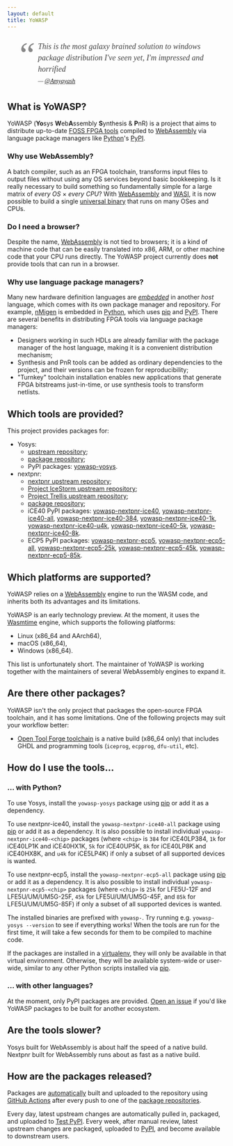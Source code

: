 ```yaml
---
layout: default
title: YoWASP
---
```


<style type="text/css">
blockquote {
  position: relative;
  padding: 0.35em 0px 0.35em 40px;
  line-height: 1.45;
  font-family: Georgia, serif;
  font-size: 18px;
  font-style: italic;
  color: #444;
  border: none;
}

blockquote:before {
  display: block;
  position: absolute;
  left: -20px;
  top: -20px;
  padding-left: 10px;
  content: "\201C";
  font-size: 80px;
  color: #888;
}

blockquote cite {
  display: block;
  margin-top: 5px;
  font-size: 14px;
}

blockquote cite:before {
  content: "\2014 \2009";
}
</style>
<blockquote>
This is the most galaxy brained solution to windows package distribution I've seen yet, I'm impressed and horrified
<cite><a href="https://twitter.com/Amyayash">@Amyayash</a><!-- https://twitter.com/Amyayash/status/1320142568433340417 --></cite>
</blockquote>

## What is YoWASP?

YoWASP (**Yo**sys **W**eb**A**ssembly **S**ynthesis & **P**nR) is a project that aims to distribute up-to-date [FOSS FPGA tools][yosyshq] compiled to [WebAssembly][] via language package managers like [Python][]'s [PyPI][].

[yosyshq]: https://github.com/YosysHQ/
[webassembly]: https://webassembly.org/
[python]: https://python.org/
[pypi]: https://pypi.org/

### Why use WebAssembly?

A batch compiler, such as an FPGA toolchain, transforms input files to output files without using any OS services beyond basic bookkeeping. Is it really necessary to build something so fundamentally simple for a large matrix of *every OS* × *every CPU*? With [WebAssembly][] and [WASI][], it is now possible to build a single [universal binary][universal] that runs on many OSes and CPUs.

[wasi]: https://wasi.dev/
[universal]: https://kripken.github.io/talks/2020/universal.html

### Do I need a browser?

Despite the name, [WebAssembly][] is not tied to browsers; it is a kind of machine code that can be easily translated into x86, ARM, or other machine code that your CPU runs directly. The YoWASP project currently does **not** provide tools that can run in a browser.

### Why use language package managers?

Many new hardware definition languages are *[embedded][edsl]* in another *host* language, which comes with its own package manager and repository. For example, [nMigen][] is embedded in [Python][], which uses [pip][] and [PyPI][]. There are several benefits in distributing FPGA tools via language package managers:
  * Designers working in such HDLs are already familiar with the package manager of the host language, making it is a convenient distribution mechanism;
  * Synthesis and PnR tools can be added as ordinary dependencies to the project, and their versions can be frozen for reproducibility;
  * "Turnkey" toolchain installation enables new applications that generate FPGA bitstreams just-in-time, or use synthesis tools to transform netlists.

[edsl]: https://en.wikipedia.org/wiki/eDSL
[nmigen]: https://github.com/nmigen/nmigen
[pip]: https://pip.pypa.io/

## Which tools are provided?

This project provides packages for:

  * Yosys:
    * [upstream repository][yosys];
    * [package repository][yosys-pkg];
    * PyPI packages: [yowasp-yosys][].
  * nextpnr:
    * [nextpnr upstream repository][nextpnr];
    * [Project IceStorm upstream repository][icestorm];
    * [Project Trellis upstream repository][trellis];
    * [package repository][nextpnr-pkg];
    * iCE40 PyPI packages: [yowasp-nextpnr-ice40][], [yowasp-nextpnr-ice40-all][], [yowasp-nextpnr-ice40-384][], [yowasp-nextpnr-ice40-1k][], [yowasp-nextpnr-ice40-u4k][], [yowasp-nextpnr-ice40-5k][], [yowasp-nextpnr-ice40-8k][].
    * ECP5 PyPI packages: [yowasp-nextpnr-ecp5][], [yowasp-nextpnr-ecp5-all][], [yowasp-nextpnr-ecp5-25k][], [yowasp-nextpnr-ecp5-45k][], [yowasp-nextpnr-ecp5-85k][].

[yosys]: http://www.clifford.at/yosys
[nextpnr]: https://github.com/YosysHQ/nextpnr/
[icestorm]: https://github.com/YosysHQ/icestorm/
[trellis]: https://github.com/YosysHQ/prjtrellis/

[yosys-pkg]: https://github.com/YoWASP/yosys
[nextpnr-pkg]: https://github.com/YoWASP/nextpnr

[yowasp-yosys]: https://pypi.org/project/yowasp-yosys/
[yowasp-nextpnr-ice40]: https://pypi.org/project/yowasp-nextpnr-ice40/
[yowasp-nextpnr-ice40-384]: https://pypi.org/project/yowasp-nextpnr-ice40-384/
[yowasp-nextpnr-ice40-1k]: https://pypi.org/project/yowasp-nextpnr-ice40-1k/
[yowasp-nextpnr-ice40-u4k]: https://pypi.org/project/yowasp-nextpnr-ice40-u4k/
[yowasp-nextpnr-ice40-5k]: https://pypi.org/project/yowasp-nextpnr-ice40-5k/
[yowasp-nextpnr-ice40-8k]: https://pypi.org/project/yowasp-nextpnr-ice40-8k/
[yowasp-nextpnr-ice40-all]: https://pypi.org/project/yowasp-nextpnr-ice40-all/
[yowasp-nextpnr-ecp5]: https://pypi.org/project/yowasp-nextpnr-ecp5/
[yowasp-nextpnr-ecp5-25k]: https://pypi.org/project/yowasp-nextpnr-ecp5-25k/
[yowasp-nextpnr-ecp5-45k]: https://pypi.org/project/yowasp-nextpnr-ecp5-45k/
[yowasp-nextpnr-ecp5-85k]: https://pypi.org/project/yowasp-nextpnr-ecp5-85k/
[yowasp-nextpnr-ecp5-all]: https://pypi.org/project/yowasp-nextpnr-ecp5-all/

## Which platforms are supported?

YoWASP relies on a [WebAssembly][] engine to run the WASM code, and inherits both its advantages and its limitations.

YoWASP is an early technology preview. At the moment, it uses the [Wasmtime][] engine, which supports the following platforms:

  * Linux (x86_64 and AArch64),
  * macOS (x86_64),
  * Windows (x86_64).

This list is unfortunately short. The maintainer of YoWASP is working together with the maintainers of several WebAssembly engines to expand it.

[wasmtime]: http://wasmtime.dev/
[wasmer]: https://wasmer.io/

## Are there other packages?

YoWASP isn't the only project that packages the open-source FPGA toolchain, and it has some limitations. One of the following projects may suit your workflow better:

  * [Open Tool Forge toolchain][otf] is a native build (x86_64 only) that includes GHDL and programming tools (`iceprog`, `ecpprog`, `dfu-util`, etc).

[otf]: https://github.com/open-tool-forge/fpga-toolchain

## How do I use the tools...

### ... with Python?

To use Yosys, install the `yowasp-yosys` package using [pip][] or add it as a dependency.

To use nextpnr-ice40, install the `yowasp-nextpnr-ice40-all` package using [pip][] or add it as a dependency. It is also possible to install individual `yowasp-nextpnr-ice40-<chip>` packages (where `<chip>` is `384` for iCE40LP384, `1k` for iCE40LP1K and iCE40HX1K, `5k` for iCE40UP5K, `8k` for iCE40LP8K and iCE40HX8K, and `u4k` for iCE5LP4K) if only a subset of all supported devices is wanted.

To use nextpnr-ecp5, install the `yowasp-nextpnr-ecp5-all` package using [pip][] or add it as a dependency. It is also possible to install individual `yowasp-nextpnr-ecp5-<chip>` packages (where `<chip>` is `25k` for LFE5U-12F and LFE5U/UM/UM5G-25F, `45k` for LFE5U/UM/UM5G-45F, and `85k` for LFE5U/UM/UM5G-85F) if only a subset of all supported devices is wanted.

The installed binaries are prefixed with `yowasp-`. Try running e.g. `yowasp-yosys --version` to see if everything works! When the tools are run for the first time, it will take a few seconds for them to be compiled to machine code.

If the packages are installed in a [virtualenv][], they will only be available in that virtual environment. Otherwise, they will be available system-wide or user-wide, similar to any other Python scripts installed via [pip][].

[virtualenv]: https://virtualenv.pypa.io/

### ... with other languages?

At the moment, only PyPI packages are provided. [Open an issue][issue] if you'd like YoWASP packages to be built for another ecosystem.

[issue]: https://github.com/YoWASP/yowasp.github.io/issues

## Are the tools slower?

Yosys built for WebAssembly is about half the speed of a native build. Nextpnr built for WebAssembly runs about as fast as a native build.

## How are the packages released?

Packages are [automatically](/maintaining) built and uploaded to the repository using [GitHub Actions][actions] after every push to one of the [package repositories][pkgrepos].

Every day, latest upstream changes are automatically pulled in, packaged, and uploaded to [Test PyPI][]. Every week, after manual review, latest upstream changes are packaged, uploaded to [PyPI][], and become available to downstream users.

[actions]: https://github.com/features/actions
[pkgrepos]: https://github.com/YoWASP
[test pypi]: https://test.pypi.org/
